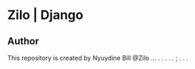 # Zilo | Django


## Author
This repository  is created by Nyuydine Bill  @Zilo
...
.
.
.
.
.
;
.
.
.
